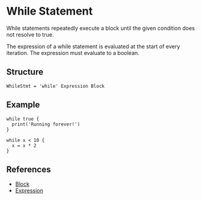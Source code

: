 # While Statement

While statements repeatedly execute a block until the given condition does not resolve to true.

The expression of a while statement is evaluated at the start of every iteration. The expression must evaluate to a boolean.

## Structure

```grammar
WhileStmt = 'while' Expression Block
```

## Example

```syntek
while true {
  print('Running forever!')
}

while x < 10 {
  x = x * 2
}
```

## References

- [Block](/spec/grammar/syntactic/#block)
- [Expression](/spec/grammar/syntactic/expressions/)
